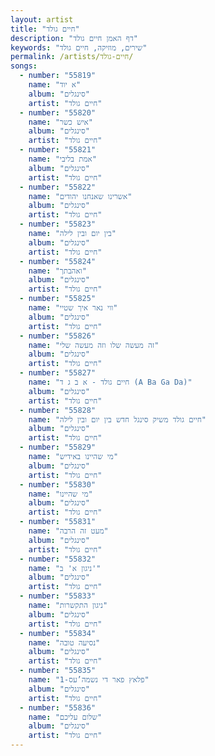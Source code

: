 ```yaml
---
layout: artist
title: "חיים גולד"
description: "דף האמן חיים גולד"
keywords: "שירים, מוזיקה, חיים גולד"
permalink: /artists/חיים-גולד/
songs:
  - number: "55819"
    name: "א יוד"
    album: "סינגלים"
    artist: "חיים גולד"
  - number: "55820"
    name: "איש כשר"
    album: "סינגלים"
    artist: "חיים גולד"
  - number: "55821"
    name: "אמת בליבי"
    album: "סינגלים"
    artist: "חיים גולד"
  - number: "55822"
    name: "אשרינו שאנחנו יהודים"
    album: "סינגלים"
    artist: "חיים גולד"
  - number: "55823"
    name: "בין יום ובין לילה"
    album: "סינגלים"
    artist: "חיים גולד"
  - number: "55824"
    name: "ואהבתך"
    album: "סינגלים"
    artist: "חיים גולד"
  - number: "55825"
    name: "ווי נאר איך שטיי"
    album: "סינגלים"
    artist: "חיים גולד"
  - number: "55826"
    name: "זה מעשה שלו וזה מעשה שלי"
    album: "סינגלים"
    artist: "חיים גולד"
  - number: "55827"
    name: "חיים גולד - א ב ג ד (A Ba Ga Da)"
    album: "סינגלים"
    artist: "חיים גולד"
  - number: "55828"
    name: "חיים גולד משיק סינגל חדש בין יום ובין לילה"
    album: "סינגלים"
    artist: "חיים גולד"
  - number: "55829"
    name: "מי שהיינו באידיש"
    album: "סינגלים"
    artist: "חיים גולד"
  - number: "55830"
    name: "מי שהיינו"
    album: "סינגלים"
    artist: "חיים גולד"
  - number: "55831"
    name: "מעט זה הרבה"
    album: "סינגלים"
    artist: "חיים גולד"
  - number: "55832"
    name: "ניגון א' ב'"
    album: "סינגלים"
    artist: "חיים גולד"
  - number: "55833"
    name: "ניגון התקשרות"
    album: "סינגלים"
    artist: "חיים גולד"
  - number: "55834"
    name: "נסיעה טובה"
    album: "סינגלים"
    artist: "חיים גולד"
  - number: "55835"
    name: "פלאץ פאר די נשמה’עס-1"
    album: "סינגלים"
    artist: "חיים גולד"
  - number: "55836"
    name: "שלום עליכם"
    album: "סינגלים"
    artist: "חיים גולד"
---
```

